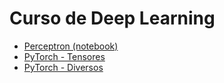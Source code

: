 # Curso de Deep Learning

- [Perceptron (notebook)](01_perceptron.ipynb)
- [PyTorch - Tensores](02_tensores.ipynb)
- [PyTorch - Diversos](pytorch_diversos.ipynb)